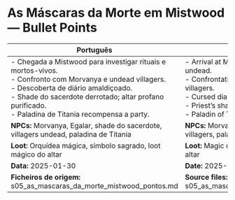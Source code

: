 # As Máscaras da Morte em Mistwood — Bullet Points

| Português                                                                                                                                                                                                                                                         | English                                                                                                                                                                                                                                            |
| ----------------------------------------------------------------------------------------------------------------------------------------------------------------------------------------------------------------------------------------------------------------- | -------------------------------------------------------------------------------------------------------------------------------------------------------------------------------------------------------------------------------------------------- |
| - Chegada a Mistwood para investigar rituais e mortos-vivos.<br>- Confronto com Morvanya e undead villagers.<br>- Descoberta de diário amaldiçoado.<br>- Shade do sacerdote derrotado; altar profano purificado.<br>- Paladina de Titania recompensa a party.<br> | - Arrival at Mistwood to investigate rituals and undead.<br>- Confrontation with Morvanya and undead villagers.<br>- Cursed diary discovered.<br>- Priest’s shade defeated; profane altar cleansed.<br>- Paladin of Titania rewards the party.<br> |
| **NPCs:** Morvanya, Egalar, shade do sacerdote, villagers undead, paladina de Titania                                                                                                                                                                             | **NPCs:** Morvanya, Egalar, priest’s shade, undead villagers, paladin of Titania                                                                                                                                                                   |
| **Loot:** Orquídea mágica, símbolo sagrado, loot mágico do altar                                                                                                                                                                                                  | **Loot:** Magic orchid, holy symbol, magical loot from altar                                                                                                                                                                                       |
| **Data:** 2025-01-30                                                                                                                                                                                                                                              | **Date:** 2025-01-30                                                                                                                                                                                                                               |
| **Ficheiros de origem:** s05_as_mascaras_da_morte_mistwood_pontos.md                                                                                                                                                                                              | **Source files:** s05_as_mascaras_da_morte_mistwood_pontos.md                                                                                                                                                                                      |

